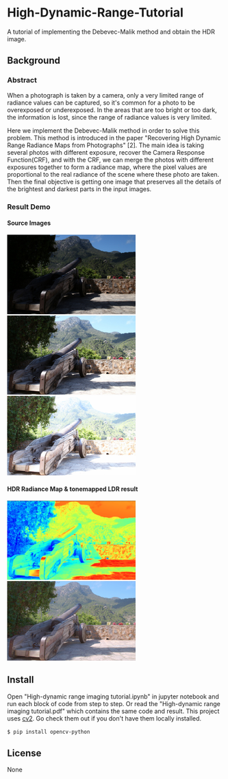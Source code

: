 # High-Dynamic-Range-Tutorial
 A tutorial of implementing the Debevec-Malik method and obtain the HDR image.
 
## Background

### Abstract
<p>
When a photograph is taken by a camera, only a very limited range of radiance values can be
captured, so it's common for a photo to be overexposed or underexposed. In the areas that are
too bright or too dark, the information is lost, since the range of radiance values is very limited.
 </p>

<p>
Here we implement the Debevec-Malik method in order to solve this problem. This method is
introduced in the paper "Recovering High Dynamic Range Radiance Maps from Photographs"
[2]. The main idea is taking several photos with different exposure, recover the Camera
Response Function(CRF), and with the CRF, we can merge the photos with different exposures
together to form a radiance map, where the pixel values are proportional to the real radiance of
the scene where these photo are taken. Then the final objective is getting one image that
preserves all the details of the brightest and darkest parts in the input images.
</p>

### Result Demo
#### Source Images
<p>
<img src="https://raw.githubusercontent.com/DaveHJT/High-dynamic-Range-Imaging-Tutorial/main/images/cannon-2EV.jpeg" width="300">
<img src="https://raw.githubusercontent.com/DaveHJT/High-dynamic-Range-Imaging-Tutorial/main/images/cannon%2B0EV.jpeg" width="300" >
<img src="https://raw.githubusercontent.com/DaveHJT/High-dynamic-Range-Imaging-Tutorial/main/images/cannon%2B2EV.jpeg" width="300">
</p>

#### HDR Radiance Map & tonemapped LDR result
<p>
<img src="https://raw.githubusercontent.com/DaveHJT/High-dynamic-Range-Imaging-Tutorial/main/images/radiance%20map.png" width="300">
<img src="https://raw.githubusercontent.com/DaveHJT/High-dynamic-Range-Imaging-Tutorial/main/images/tonemapped%20LDR%20result.png" width="300" >
</p>

## Install

Open "High-dynamic range imaging tutorial.ipynb" in jupyter notebook and run each block of code from step to step. 
Or read the "High-dynamic range imaging tutorial.pdf" which contains the same code and result.
This project uses [cv2](https://pypi.org/project/opencv-python/). Go check them out if you don't have them locally installed.

```sh
$ pip install opencv-python
```

## License
None
